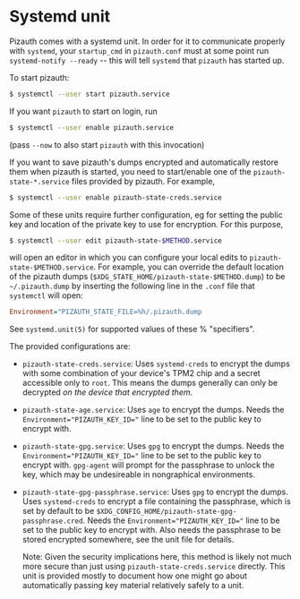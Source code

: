 # Systemd unit

Pizauth comes with a systemd unit. In order for it to communicate properly with
`systemd`, your `startup_cmd` in `pizauth.conf` must at some point run
`systemd-notify --ready` -- this will tell `systemd` that `pizauth` has started
up.

To start pizauth:

```sh
$ systemctl --user start pizauth.service
```

If you want `pizauth` to start on login, run

```sh
$ systemctl --user enable pizauth.service
```

(pass `--now` to also start `pizauth` with this invocation)

If you want to save pizauth's dumps encrypted and automatically restore them
when pizauth is started, you need to start/enable one of the
`pizauth-state-*.service` files provided by pizauth. For example,

```sh
$ systemctl --user enable pizauth-state-creds.service
```

Some of these units require further configuration, eg for setting the public key
and location of the private key to use for encryption. For this purpose,

```sh
$ systemctl --user edit pizauth-state-$METHOD.service
```

will open an editor in which you can configure your local edits to
`pizauth-state-$METHOD.service`. For example, you can override the default
location of the pizauth dumps (`$XDG_STATE_HOME/pizauth-state-$METHOD.dump`) to
be `~/.pizauth.dump` by inserting the following line in the `.conf` file that
`systemctl` will open:

```ini
Environment="PIZAUTH_STATE_FILE=%h/.pizauth.dump
```

See `systemd.unit(5)` for supported values of these % "specifiers".

The provided configurations are:
- `pizauth-state-creds.service`: Uses `systemd-creds` to encrypt the dumps with
  some combination of your device's TPM2 chip and a secret accessible only to
  `root`. This means the dumps generally can only be decrypted *on the device
  that encrypted them*.
- `pizauth-state-age.service`: Uses `age` to encrypt the dumps.
  Needs the `Environment="PIZAUTH_KEY_ID="` line to be set to the public key to
  encrypt with.
- `pizauth-state-gpg.service`: Uses `gpg` to encrypt the dumps.
  Needs the `Environment="PIZAUTH_KEY_ID="` line to be set to the public key to
  encrypt with. `gpg-agent` will prompt for the passphrase to unlock the key,
  which may be undesireable in nongraphical environments.
- `pizauth-state-gpg-passphrase.service`: Uses `gpg` to encrypt the dumps.
  Uses `systemd-creds` to encrypt a file containing the passphrase, which is set
  by default to be `$XDG_CONFIG_HOME/pizauth-state-gpg-passphrase.cred`.
  Needs the `Environment="PIZAUTH_KEY_ID="` line to be set to the public key to
  encrypt with. Also needs the passphrase to be stored encrypted somewhere, see
  the unit file for details.

  Note: Given the security implications here, this method is likely not much
  more secure than just using `pizauth-state-creds.service` directly.
  This unit is provided mostly to document how one might go about automatically
  passing key material relatively safely to a unit.
